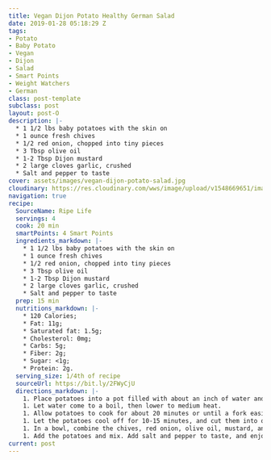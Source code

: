 ```yaml
---
title: Vegan Dijon Potato Healthy German Salad
date: 2019-01-28 05:18:29 Z
tags:
- Potato
- Baby Potato
- Vegan
- Dijon
- Salad
- Smart Points
- Weight Watchers
- German
class: post-template
subclass: post
layout: post-O
description: |-
  * 1 1/2 lbs baby potatoes with the skin on
  * 1 ounce fresh chives
  * 1/2 red onion, chopped into tiny pieces
  * 3 Tbsp olive oil
  * 1-2 Tbsp Dijon mustard
  * 2 large cloves garlic, crushed
  * Salt and pepper to taste
cover: assets/images/vegan-dijon-potato-salad.jpg
cloudinary: https://res.cloudinary.com/wws/image/upload/v1548669651/images/vegan-dijon-potato-salad.jpg
navigation: true
recipe:
  SourceName: Ripe Life
  servings: 4
  cook: 20 min
  smartPoints: 4 Smart Points
  ingredients_markdown: |-
    * 1 1/2 lbs baby potatoes with the skin on
    * 1 ounce fresh chives
    * 1/2 red onion, chopped into tiny pieces
    * 3 Tbsp olive oil
    * 1-2 Tbsp Dijon mustard
    * 2 large cloves garlic, crushed
    * Salt and pepper to taste
  prep: 15 min
  nutritions_markdown: |-
    * 120 Calories;
    * Fat: 11g;
    * Saturated fat: 1.5g;
    * Cholesterol: 0mg;
    * Carbs: 5g;
    * Fiber: 2g;
    * Sugar: <1g;
    * Protein: 2g.
  serving_size: 1/4th of recipe
  sourceUrl: https://bit.ly/2FWyCjU
  directions_markdown: |-
    1. Place potatoes into a pot filled with about an inch of water and a dash of salt.
    1. Let water come to a boil, then lower to medium heat.
    1. Allow potatoes to cook for about 20 minutes or until a fork easily pierces through them.
    1. Let the potatoes cool off for 10-15 minutes, and cut them into quarters
    1. In a bowl, combine the chives, red onion, olive oil, mustard, and garlic.
    1. Add the potatoes and mix. Add salt and pepper to taste, and enjoy!
current: post
---
```


